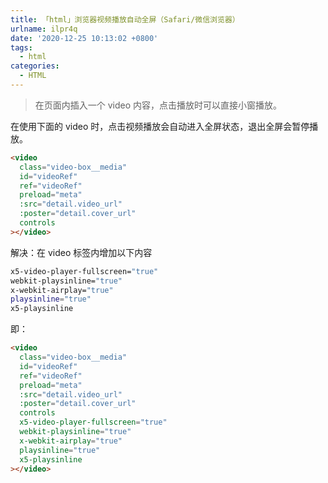 ```yaml
---
title: 「html」浏览器视频播放自动全屏（Safari/微信浏览器）
urlname: ilpr4q
date: '2020-12-25 10:13:02 +0800'
tags:
  - html
categories:
  - HTML
---
```


> 在页面内插入一个 video 内容，点击播放时可以直接小窗播放。

在使用下面的 video 时，点击视频播放会自动进入全屏状态，退出全屏会暂停播放。

```html
<video
  class="video-box__media"
  id="videoRef"
  ref="videoRef"
  preload="meta"
  :src="detail.video_url"
  :poster="detail.cover_url"
  controls
></video>
```

解决：在 video 标签内增加以下内容

```bash
x5-video-player-fullscreen="true"
webkit-playsinline="true"
x-webkit-airplay="true"
playsinline="true"
x5-playsinline
```

即：

```html
<video
  class="video-box__media"
  id="videoRef"
  ref="videoRef"
  preload="meta"
  :src="detail.video_url"
  :poster="detail.cover_url"
  controls
  x5-video-player-fullscreen="true"
  webkit-playsinline="true"
  x-webkit-airplay="true"
  playsinline="true"
  x5-playsinline
></video>
```
